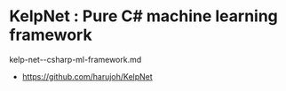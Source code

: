 # KelpNet : Pure C# machine learning framework

kelp-net--csharp-ml-framework.md

*   https://github.com/harujoh/KelpNet

